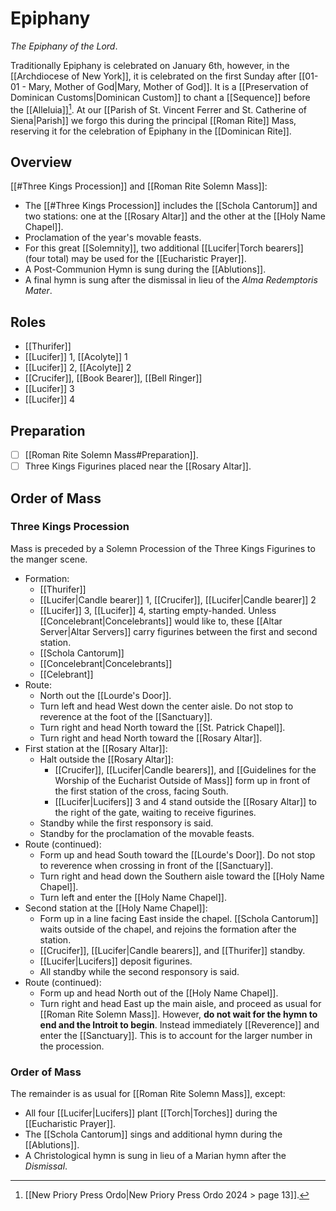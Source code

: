 # Epiphany
_The Epiphany of the Lord_.

Traditionally Epiphany is celebrated on January 6th, however, in the [[Archdiocese of New York]], it is celebrated on the first Sunday after [[01-01 - Mary, Mother of God|Mary, Mother of God]].
It is a [[Preservation of Dominican Customs|Dominican Custom]] to chant a [[Sequence]] before the [[Alleluia]][^ordo_sequence]. At our [[Parish of St. Vincent Ferrer and St. Catherine of Siena|Parish]] we forgo this during the principal [[Roman Rite]] Mass, reserving it for the celebration of Epiphany in the [[Dominican Rite]].

## Overview
[[#Three Kings Procession]] and [[Roman Rite Solemn Mass]]:

- The [[#Three Kings Procession]] includes the [[Schola Cantorum]] and two stations: one at the [[Rosary Altar]] and the other at the [[Holy Name Chapel]].
- Proclamation of the year's movable feasts.
- For this great [[Solemnity]], two additional [[Lucifer|Torch bearers]] (four total) may be used for the [[Eucharistic Prayer]].
- A Post-Communion Hymn is sung during the [[Ablutions]].
- A final hymn is sung after the dismissal in lieu of the _Alma Redemptoris Mater_.

## Roles
- [[Thurifer]]
- [[Lucifer]] 1, [[Acolyte]] 1
- [[Lucifer]] 2, [[Acolyte]] 2
- [[Crucifer]], [[Book Bearer]], [[Bell Ringer]]
- [[Lucifer]] 3
- [[Lucifer]] 4

## Preparation
- [ ] [[Roman Rite Solemn Mass#Preparation]].
- [ ] Three Kings Figurines placed near the [[Rosary Altar]].

## Order of Mass
### Three Kings Procession
Mass is preceded by a Solemn Procession of the Three Kings Figurines to the manger scene.

- Formation:
	- [[Thurifer]]
	- [[Lucifer|Candle bearer]] 1, [[Crucifer]], [[Lucifer|Candle bearer]] 2
	- [[Lucifer]] 3, [[Lucifer]] 4, starting empty-handed. Unless [[Concelebrant|Concelebrants]] would like to, these [[Altar Server|Altar Servers]] carry figurines between the first and second station.
	- [[Schola Cantorum]]
	- [[Concelebrant|Concelebrants]]
	- [[Celebrant]]
- Route:
	- North out the [[Lourde's Door]].
	- Turn left and head West down the center aisle. Do not stop to reverence at the foot of the [[Sanctuary]].
	- Turn right and head North toward the [[St. Patrick Chapel]].
	- Turn right and head North toward the [[Rosary Altar]].
- First station at the [[Rosary Altar]]:
	- Halt outside the [[Rosary Altar]]:
		- [[Crucifer]], [[Lucifer|Candle bearers]], and [[Guidelines for the Worship of the Eucharist Outside of Mass]] form up in front of the first station of the cross, facing South.
		- [[Lucifer|Lucifers]] 3 and 4 stand outside the [[Rosary Altar]] to the right of the gate, waiting to receive figurines.
	- Standby while the first responsory is said.
	- Standby for the proclamation of the movable feasts.
- Route (continued):
	- Form up and head South toward the [[Lourde's Door]]. Do not stop to reverence when crossing in front of the [[Sanctuary]].
	- Turn right and head down the Southern aisle toward the [[Holy Name Chapel]].
	- Turn left and enter the [[Holy Name Chapel]].
- Second station at the [[Holy Name Chapel]]:
	- Form up in a line facing East inside the chapel. [[Schola Cantorum]] waits outside of the chapel, and rejoins the formation after the station.
	- [[Crucifer]], [[Lucifer|Candle bearers]], and [[Thurifer]] standby.
	- [[Lucifer|Lucifers]] deposit figurines.
	- All standby while the second responsory is said.
- Route (continued):
	- Form up and head North out of the [[Holy Name Chapel]].
	- Turn right and head East up the main aisle, and proceed as usual for [[Roman Rite Solemn Mass]]. However, **do not wait for the hymn to end and the Introit to begin**. Instead immediately [[Reverence]] and enter the [[Sanctuary]]. This is to account for the larger number in the procession.

### Order of Mass
The remainder is as usual for [[Roman Rite Solemn Mass]], except:
- All four [[Lucifer|Lucifers]] plant [[Torch|Torches]] during the [[Eucharistic Prayer]].
- The [[Schola Cantorum]] sings and additional hymn during the [[Ablutions]].
- A Christological hymn is sung in lieu of a Marian hymn after the _Dismissal_.

[^ordo_sequence]: [[New Priory Press Ordo|New Priory Press Ordo 2024 > page 13]].
